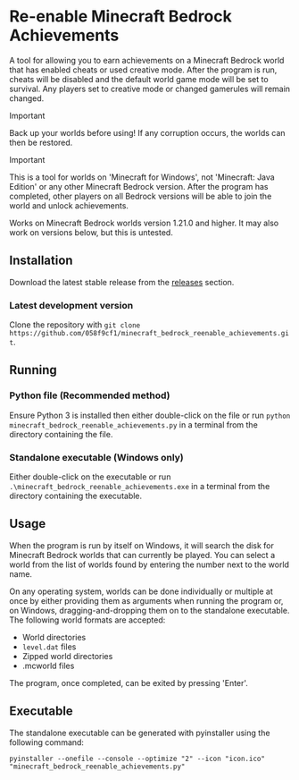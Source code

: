 # Re-enable Minecraft Bedrock Achievements
A tool for allowing you to earn achievements on a Minecraft Bedrock world that has enabled cheats or used creative mode. After the program is run, cheats will be disabled and the default world game mode will be set to survival. Any players set to creative mode or changed gamerules will remain changed.

> [!IMPORTANT]
> Back up your worlds before using! If any corruption occurs, the worlds can then be restored.

> [!IMPORTANT]
> This is a tool for worlds on 'Minecraft for Windows', not 'Minecraft: Java Edition' or any other Minecraft Bedrock version. After the program has completed, other players on all Bedrock versions will be able to join the world and unlock achievements.

Works on Minecraft Bedrock worlds version 1.21.0 and higher. It may also work on versions below, but this is untested.


## Installation
Download the latest stable release from the [releases](https://github.com/058f9cf1/minecraft_bedrock_reenable_achievements/releases) section.

### Latest development version
Clone the repository with ```git clone https://github.com/058f9cf1/minecraft_bedrock_reenable_achievements.git```.


## Running

### Python file (Recommended method)
Ensure Python 3 is installed then either double-click on the file or run ```python minecraft_bedrock_reenable_achievements.py``` in a terminal from the directory containing the file.

### Standalone executable (Windows only)
Either double-click on the executable or run ```.\minecraft_bedrock_reenable_achievements.exe``` in a terminal from the directory containing the executable.


## Usage
When the program is run by itself on Windows, it will search the disk for Minecraft Bedrock worlds that can currently be played. You can select a world from the list of worlds found by entering the number next to the world name.

On any operating system, worlds can be done individually or multiple at once by either providing them as arguments when running the program or, on Windows, dragging-and-dropping them on to the standalone executable. The following world formats are accepted:
- World directories
- ```level.dat``` files
- Zipped world directories
- .mcworld files

The program, once completed, can be exited by pressing 'Enter'.


## Executable
The standalone executable can be generated with pyinstaller using the following command:

```
pyinstaller --onefile --console --optimize "2" --icon "icon.ico" "minecraft_bedrock_reenable_achievements.py"
